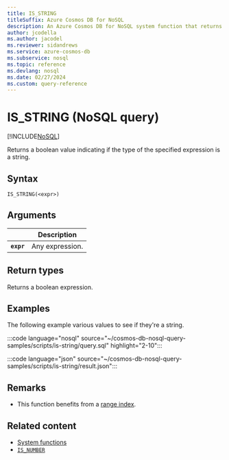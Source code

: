 ```yaml
---
title: IS_STRING
titleSuffix: Azure Cosmos DB for NoSQL
description: An Azure Cosmos DB for NoSQL system function that returns true if the type of the specified expression is a string.
author: jcodella
ms.author: jacodel
ms.reviewer: sidandrews
ms.service: azure-cosmos-db
ms.subservice: nosql
ms.topic: reference
ms.devlang: nosql
ms.date: 02/27/2024
ms.custom: query-reference
---
```


# IS_STRING (NoSQL query)

[!INCLUDE[NoSQL](../../includes/appliesto-nosql.md)]

Returns a boolean value indicating if the type of the specified expression is a string.

## Syntax

```nosql
IS_STRING(<expr>)  
```  
  
## Arguments

| | Description |
| --- | --- |
| **`expr`** | Any expression. |
  
## Return types
  
Returns a boolean expression.  
  
## Examples

The following example various values to see if they're a string.

:::code language="nosql" source="~/cosmos-db-nosql-query-samples/scripts/is-string/query.sql" highlight="2-10":::

:::code language="json" source="~/cosmos-db-nosql-query-samples/scripts/is-string/result.json":::

## Remarks

- This function benefits from a [range index](../../index-policy.md#includeexclude-strategy).

## Related content

- [System functions](system-functions.yml)
- [`IS_NUMBER`](is-number.md)
